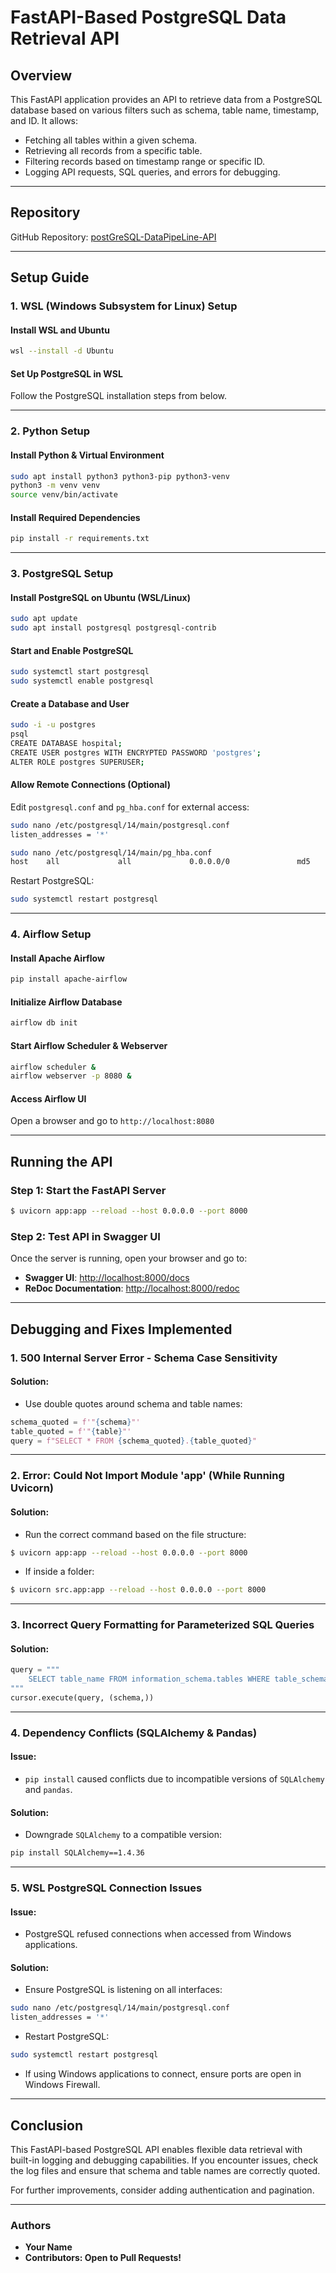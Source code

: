 # FastAPI-Based PostgreSQL Data Retrieval API

## Overview
This FastAPI application provides an API to retrieve data from a PostgreSQL database based on various filters such as schema, table name, timestamp, and ID. It allows:
- Fetching all tables within a given schema.
- Retrieving all records from a specific table.
- Filtering records based on timestamp range or specific ID.
- Logging API requests, SQL queries, and errors for debugging.

---

## Repository
GitHub Repository: [postGreSQL-DataPipeLine-API](https://github.com/StarLord1808/postGreSQL-DataPipeLine-API.git)

---

## Setup Guide

### 1. WSL (Windows Subsystem for Linux) Setup
#### Install WSL and Ubuntu
```sh
wsl --install -d Ubuntu
```
#### Set Up PostgreSQL in WSL
Follow the PostgreSQL installation steps from below.

---

### 2. Python Setup
#### Install Python & Virtual Environment
```sh
sudo apt install python3 python3-pip python3-venv
python3 -m venv venv
source venv/bin/activate
```
#### Install Required Dependencies
```sh
pip install -r requirements.txt
```

---

### 3. PostgreSQL Setup
#### Install PostgreSQL on Ubuntu (WSL/Linux)
```sh
sudo apt update
sudo apt install postgresql postgresql-contrib
```
#### Start and Enable PostgreSQL
```sh
sudo systemctl start postgresql
sudo systemctl enable postgresql
```
#### Create a Database and User
```sh
sudo -i -u postgres
psql
CREATE DATABASE hospital;
CREATE USER postgres WITH ENCRYPTED PASSWORD 'postgres';
ALTER ROLE postgres SUPERUSER;
```
#### Allow Remote Connections (Optional)
Edit `postgresql.conf` and `pg_hba.conf` for external access:
```sh
sudo nano /etc/postgresql/14/main/postgresql.conf
listen_addresses = '*'
```
```sh
sudo nano /etc/postgresql/14/main/pg_hba.conf
host    all             all             0.0.0.0/0               md5
```
Restart PostgreSQL:
```sh
sudo systemctl restart postgresql
```

---

### 4. Airflow Setup
#### Install Apache Airflow
```sh
pip install apache-airflow
```
#### Initialize Airflow Database
```sh
airflow db init
```
#### Start Airflow Scheduler & Webserver
```sh
airflow scheduler &
airflow webserver -p 8080 &
```
#### Access Airflow UI
Open a browser and go to `http://localhost:8080`

---

## Running the API

### Step 1: Start the FastAPI Server
```sh
$ uvicorn app:app --reload --host 0.0.0.0 --port 8000
```

### Step 2: Test API in Swagger UI
Once the server is running, open your browser and go to:
- **Swagger UI**: [http://localhost:8000/docs](http://localhost:8000/docs)
- **ReDoc Documentation**: [http://localhost:8000/redoc](http://localhost:8000/redoc)

---

## Debugging and Fixes Implemented

### 1. **500 Internal Server Error - Schema Case Sensitivity**
#### Solution:
- Use double quotes around schema and table names:
```python
schema_quoted = f'"{schema}"'
table_quoted = f'"{table}"'
query = f"SELECT * FROM {schema_quoted}.{table_quoted}"
```

---

### 2. **Error: Could Not Import Module 'app' (While Running Uvicorn)**
#### Solution:
- Run the correct command based on the file structure:
```sh
$ uvicorn app:app --reload --host 0.0.0.0 --port 8000
```
- If inside a folder:
```sh
$ uvicorn src.app:app --reload --host 0.0.0.0 --port 8000
```

---

### 3. **Incorrect Query Formatting for Parameterized SQL Queries**
#### Solution:
```python
query = """
    SELECT table_name FROM information_schema.tables WHERE table_schema = %s
"""
cursor.execute(query, (schema,))
```

---

### 4. **Dependency Conflicts (SQLAlchemy & Pandas)**
#### Issue:
- `pip install` caused conflicts due to incompatible versions of `SQLAlchemy` and `pandas`.
#### Solution:
- Downgrade `SQLAlchemy` to a compatible version:
```sh
pip install SQLAlchemy==1.4.36
```

---

### 5. **WSL PostgreSQL Connection Issues**
#### Issue:
- PostgreSQL refused connections when accessed from Windows applications.
#### Solution:
- Ensure PostgreSQL is listening on all interfaces:
```sh
sudo nano /etc/postgresql/14/main/postgresql.conf
listen_addresses = '*'
```
- Restart PostgreSQL:
```sh
sudo systemctl restart postgresql
```
- If using Windows applications to connect, ensure ports are open in Windows Firewall.

---

## Conclusion
This FastAPI-based PostgreSQL API enables flexible data retrieval with built-in logging and debugging capabilities. If you encounter issues, check the log files and ensure that schema and table names are correctly quoted. 

For further improvements, consider adding authentication and pagination.

---

### Authors
- **Your Name**
- **Contributors: Open to Pull Requests!**

